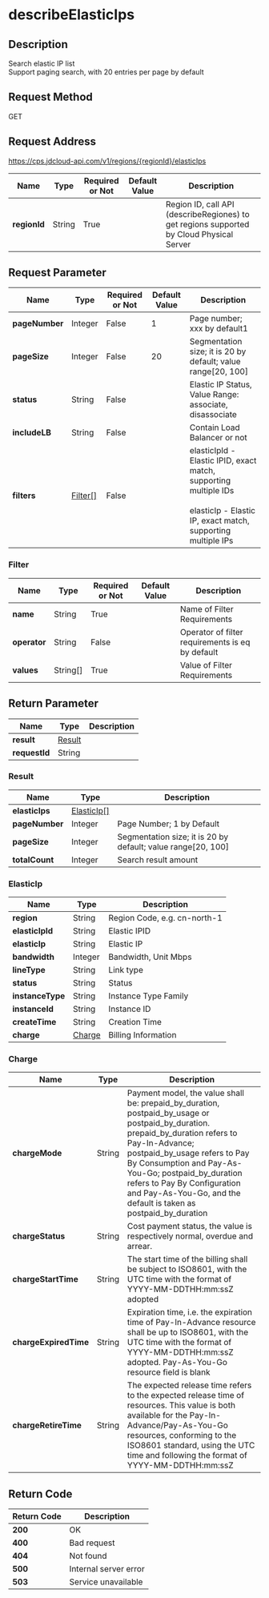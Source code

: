 # describeElasticIps


## Description
Search elastic IP list<br/>
Support paging search, with 20 entries per page by default<br/>


## Request Method
GET

## Request Address
https://cps.jdcloud-api.com/v1/regions/{regionId}/elasticIps

|Name|Type|Required or Not|Default Value|Description|
|---|---|---|---|---|
|**regionId**|String|True| |Region ID, call API (describeRegiones) to get regions supported by Cloud Physical Server|

## Request Parameter
|Name|Type|Required or Not|Default Value|Description|
|---|---|---|---|---|
|**pageNumber**|Integer|False|1|Page number; xxx by default1|
|**pageSize**|Integer|False|20|Segmentation size; it is 20 by default; value range[20, 100]|
|**status**|String|False| |Elastic IP Status, Value Range: associate, disassociate|
|**includeLB**|String|False| |Contain Load Balancer or not|
|**filters**|[Filter[]](describeelasticips#filter)|False| |elasticIpId - Elastic IPID, exact match, supporting multiple IDs<br/><br>elasticIp - Elastic IP, exact match, supporting multiple IPs<br>|

### <div id="filter">Filter</div>
|Name|Type|Required or Not|Default Value|Description|
|---|---|---|---|---|
|**name**|String|True| |Name of Filter Requirements|
|**operator**|String|False| |Operator of filter requirements is eq by default|
|**values**|String[]|True| |Value of Filter Requirements|

## Return Parameter
|Name|Type|Description|
|---|---|---|
|**result**|[Result](describeelasticips#result)| |
|**requestId**|String| |

### <div id="result">Result</div>
|Name|Type|Description|
|---|---|---|
|**elasticIps**|[ElasticIp[]](describeelasticips#elasticip)| |
|**pageNumber**|Integer|Page Number; 1 by Default|
|**pageSize**|Integer|Segmentation size; it is 20 by default; value range[20, 100]|
|**totalCount**|Integer|Search result amount|
### <div id="elasticip">ElasticIp</div>
|Name|Type|Description|
|---|---|---|
|**region**|String|Region Code, e.g. cn-north-1|
|**elasticIpId**|String|Elastic IPID|
|**elasticIp**|String|Elastic IP|
|**bandwidth**|Integer|Bandwidth, Unit Mbps|
|**lineType**|String|Link type|
|**status**|String|Status|
|**instanceType**|String|Instance Type Family|
|**instanceId**|String|Instance ID|
|**createTime**|String|Creation Time|
|**charge**|[Charge](describeelasticips#charge)|Billing Information|
### <div id="charge">Charge</div>
|Name|Type|Description|
|---|---|---|
|**chargeMode**|String|Payment model, the value shall be: prepaid_by_duration, postpaid_by_usage or postpaid_by_duration. prepaid_by_duration refers to Pay-In-Advance; postpaid_by_usage refers to Pay By Consumption and Pay-As-You-Go; postpaid_by_duration refers to Pay By Configuration and Pay-As-You-Go, and the default is taken as postpaid_by_duration|
|**chargeStatus**|String|Cost payment status, the value is respectively normal, overdue and arrear.|
|**chargeStartTime**|String|The start time of the billing shall be subject to ISO8601, with the UTC time with the format of YYYY-MM-DDTHH:mm:ssZ adopted|
|**chargeExpiredTime**|String|Expiration time, i.e. the expiration time of Pay-In-Advance resource shall be up to ISO8601, with the UTC time with the format of YYYY-MM-DDTHH:mm:ssZ adopted. Pay-As-You-Go resource field is blank|
|**chargeRetireTime**|String|The expected release time refers to the expected release time of resources. This value is both available for the Pay-In-Advance/Pay-As-You-Go resources, conforming to the ISO8601 standard, using the UTC time and following the format of YYYY-MM-DDTHH:mm:ssZ|

## Return Code
|Return Code|Description|
|---|---|
|**200**|OK|
|**400**|Bad request|
|**404**|Not found|
|**500**|Internal server error|
|**503**|Service unavailable|
